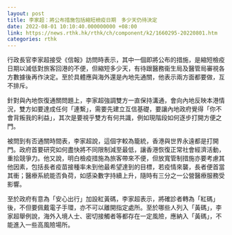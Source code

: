 ```yaml
---
layout: post
title: 李家超：將公布措施包括縮短檢疫日期　多少天仍待決定
date: 2022-08-01 10:10:40.000000000 +08:00
link: https://news.rthk.hk/rthk/ch/component/k2/1660295-20220801.htm
categories: rthk
---
```


行政長官李家超接受《信報》訪問時表示，其中一個即將公布的措施，是縮短檢疫日期以減低對旅客回港的不便，但縮短多少天，有待跟醫務衞生局及醫管局審視各方數據後再作決定。至於具體應與海外還是內地先通關，他表示兩方面都要做，互不排斥。

針對與內地恢復通關問題上，李家超強調雙方一直保持溝通，會向內地反映本港情況，雙方如要達成任何「連繫」，需要先建立互信基礎，要讓內地政府覺得「你不會背叛我的利益」，其次是要視乎雙方有何共識，例如現階段如何逐步打開方便之門。

被問到有否通關時間表，李家超說，這個字較為籠統，香港與世界永遠都是打開門。政府首要研究如何盡快將不同限制減至最低，讓香港恢復正常社會經濟活動，重拾競爭力。他又說，明白檢疫措施為旅客帶來不便，但放寬管制措施亦要考慮其他因素，包括長者疫苗接種率未到他最希望達到的目標，若疫情來襲，長者便首當其衝；醫療系統能否負荷，如感染數字持續上升，隨時有三分之一公營醫療服務受影響。

至於政府有意為「安心出行」加設紅黃碼，李家超表示，將確診者轉為「紅碼」後，不但要佩戴電子手環，亦不可以離開指定處所。至於哪些人列入「黃碼」，李家超舉例說，海外入境人士、密切接觸者等都存在一定風險，應納入「黃碼」，不能進入一些高風險場所。
